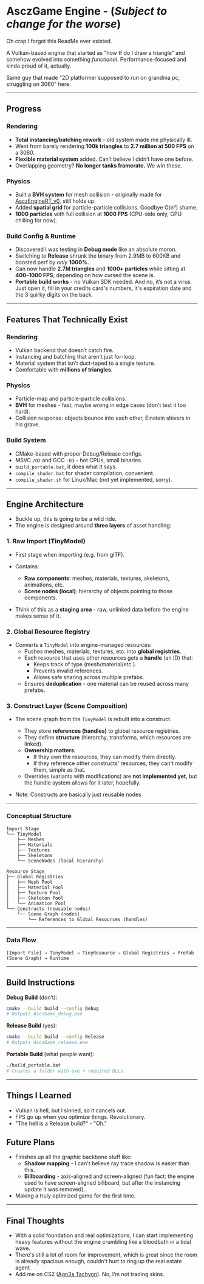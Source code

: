 # AsczGame Engine - (*Subject to change for the worse*)

Oh crap I forgot this ReadMe ever existed.

A Vulkan-based engine that started as “how tf do I draw a triangle” and somehow evolved into something *functional*. Performance-focused and kinda proud of it, actually.

Same guy that made "2D platformer supposed to run on grandma pc, struggling on 3060" here.

---

## Progress

### Rendering

* **Total instancing/batching rework** - old system made me physically ill.
* Went from barely rendering **100k triangles** to **2.7 million at 500 FPS** on a 3060.
* **Flexible material system** added. Can’t believe I didn’t have one before.
* Overlapping geometry? **No longer tanks framerate.** We win these.

### Physics

* Built a **BVH system** for mesh collision - originally made for [AsczEngineRT_v0](https://github.com/Asciizzz/AsczEngineRT-v0), still holds up.
* Added **spatial grid** for particle-particle collisions. Goodbye O(n²) shame.
* **1000 particles** with full collision at **1000 FPS** (CPU-side only, GPU chilling for now).

### Build Config & Runtime

* Discovered I was testing in **Debug mode** like an absolute moron.
* Switching to **Release** shrunk the binary from 2.9MB to 600KB and boosted perf by *only* **1000%**.
* Can now handle **2.7M triangles** and **1000+ particles** while sitting at **400–1000 FPS**, depending on how cursed the scene is.
* **Portable build works** - no Vulkan SDK needed. And no, it’s not a virus. Just open it, fill in your credits card's numbers, it's expiration date and the 3 quirky digits on the back.

---

## Features That Technically Exist

### Rendering

* Vulkan backend that doesn’t catch fire.
* Instancing and batching that aren’t just for-loop.
* Material system that isn’t duct-taped to a single texture.
* Comfortable with **millions of triangles**.

### Physics

* Particle-map and particle-particle collisions.
* **BVH** for meshes - fast, maybe wrong in edge cases (don’t test it too hard).
* Collision response: objects bounce into each other, Einstein shivers in his grave.

### Build System

* CMake-based with proper Debug/Release configs.
* MSVC `/O2` and GCC `-O3` - hot CPUs, small binaries.
* `build_portable.bat`, it does what it says.
* `compile_shader.bat` for shader compilation, convenient.
* `compile_shader.sh` for Linux/Mac (not yet implemented, sorry).

---

## Engine Architecture

* Buckle up, this is going to be a wild ride.
* The engine is designed around **three layers** of asset handling:

### 1. Raw Import (TinyModel)

* First stage when importing (e.g. from glTF).
* Contains:

  * **Raw components**: meshes, materials, textures, skeletons, animations, etc.
  * **Scene nodes (local)**: hierarchy of objects pointing to those components.
* Think of this as a **staging area** - raw, unlinked data before the engine makes sense of it.

### 2. Global Resource Registry

* Converts a `TinyModel` into engine-managed resources:
  * Pushes meshes, materials, textures, etc. into **global registries**.
  * Each resource that uses other resources gets a **handle** (an ID) that:
    * Keeps track of type (mesh/material/etc.).
    * Prevents invalid references.
    * Allows safe sharing across multiple prefabs.
  * Ensures **deduplication** - one material can be reused across many prefabs.

### 3. Construct Layer (Scene Composition)

* The scene graph from the `TinyModel` is rebuilt into a construct.
  * They store **references (handles)** to global resource registries.
  * They define **structure** (hierarchy, transforms, which resources are linked).
  * **Ownership matters**:
    * If they own the resources, they can modify them directly.
    * If they reference other constructs' resources, they can't modify them, simple as that.
  * Overrides (variants with modifications) are **not implemented yet**, but the handle system allows for it later, hopefully.

* Note: Constructs are basically just reusable nodes
---

### Conceptual Structure

```
Import Stage
└── TinyModel
    ├── Meshes
    ├── Materials
    ├── Textures
    ├── Skeletons
    └── SceneNodes (local hierarchy)

Resource Stage
├── Global Registries
│   ├── Mesh Pool
│   ├── Material Pool
│   ├── Texture Pool
│   ├── Skeleton Pool
│   └── Animation Pool
└── Constructs (reusable nodes)
    └── Scene Graph (nodes)
        └── References to Global Resources (handles)
```

---

### Data Flow

```plaintext
[Import File] → TinyModel → TinyResource → Global Registries → Prefab (Scene Graph) → Runtime
```

---

## Build Instructions

**Debug Build** (don’t):

```bash
cmake --build build --config Debug
# Outputs AsczGame_debug.exe
```

**Release Build** (yes):

```bash
cmake --build build --config Release
# Outputs AsczGame_release.exe
```

**Portable Build** (what people want):

```bash
./build_portable.bat
# Creates a folder with exe + required DLLs
```

---

## Things I Learned

* Vulkan is hell, but I sinned, so it cancels out.
* FPS go up when you optimize things. Revolutionary.
* "The hell is a Release build?" - "Oh."

## Future Plans

* Finishes up all the graphic backbone stuff like:
  * **Shadow mapping** - I can't believe ray trace shadow is easier than this.
  * **Billboarding** - axis-aligned and screen-aligned (fun fact: the engine used to have screen-aligned billboard, but after the instancing update it was removed).
* Making a truly optimized game for the first time.

---

## Final Thoughts

* With a solid foundation and real optimizations, I can start implementing heavy features without the engine crumbling like a bloodbath in a tidal wave.
* There's still a lot of room for improvement, which is great since the room is already spacious enough, couldn't hurt to ring up the real estate agent.
* Add me on CS2 ([Agn3s Tachyon](https://steamcommunity.com/profiles/76561199223964635/)). No, I’m not trading skins.
